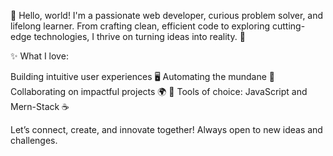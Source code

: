 👋 Hello, world!
I'm a passionate web developer, curious problem solver, and lifelong learner. From crafting clean, efficient code to exploring cutting-edge technologies, I thrive on turning ideas into reality. 🚀

✨ What I love:

Building intuitive user experiences 🖥️
Automating the mundane 🤖
Collaborating on impactful projects 🌍
🌟 Tools of choice: JavaScript and Mern-Stack ☕

Let’s connect, create, and innovate together! Always open to new ideas and challenges.
